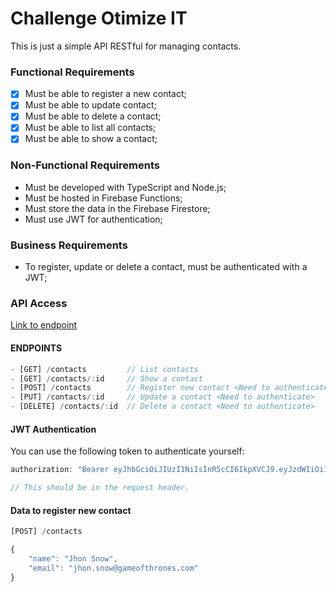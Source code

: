 # Challenge Otimize IT
This is just a simple API RESTful for managing contacts.

### Functional Requirements
- [x] Must be able to register a new contact;
- [x] Must be able to update contact;
- [x] Must be able to delete a contact;
- [x] Must be able to list all contacts;
- [x] Must be able to show a contact;

### Non-Functional Requirements
- Must be developed with TypeScript and Node.js;
- Must be hosted in Firebase Functions;
- Must store the data in the Firebase Firestore;
- Must use JWT for authentication;

### Business Requirements
- To register, update or delete a contact, must be authenticated with a JWT;

### API Access
[Link to endpoint]('https://us-central1-challenge-otimizeit.cloudfunctions.net/api/contacts')

#### ENDPOINTS
```js
- [GET] /contacts         // List contacts
- [GET] /contacts/:id     // Show a contact
- [POST] /contacts        // Register new contact <Need to authenticate>
- [PUT] /contacts/:id     // Update a contact <Need to authenticate>
- [DELETE] /contacts/:id  // Delete a contact <Need to authenticate>
```

#### JWT Authentication
You can use the following token to authenticate yourself:
```js
authorization: "Bearer eyJhbGciOiJIUzI1NiIsInR5cCI6IkpXVCJ9.eyJzdWIiOiIxMjM0NTY3ODkwIiwibmFtZSI6IkpvaG4gRG9lIiwiaWF0IjoxNTE2MjM5MDIyfQ.JgE3iK5c1ZBmUK-X0iiazRLtlOvO-G6b6sZV6eDTZOg"

// This should be in the request header.
```

#### Data to register new contact
```js
[POST] /contacts

{
    "name": "Jhon Snow",
    "email": "jhon.snow@gameofthrones.com"
}
```